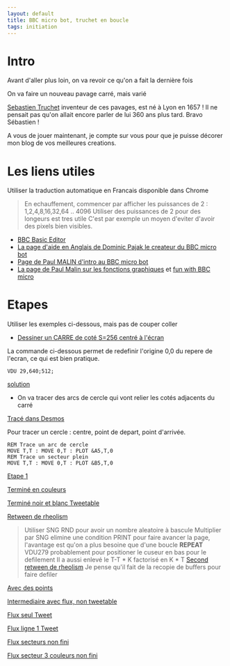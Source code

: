 ```yaml
---
layout: default
title: BBC micro bot, truchet en boucle
tags: initiation
---
```

# Intro

Avant d'aller plus loin, on va revoir ce qu'on a fait la dernière fois

On va faire un nouveau pavage carré, mais varié

[Sebastien Truchet](https://fr.wikipedia.org/wiki/S%C3%A9bastien_Truchet) inventeur de ces pavages, est né à Lyon en 1657 ! Il ne pensait pas qu'on allait encore parler de lui 360 ans plus tard. Bravo Sébastien !

A vous de jouer maintenant, je compte sur vous pour que je puisse décorer mon blog de vos meilleures creations.

# Les liens utiles

Utiliser la traduction automatique en Francais disponible dans Chrome

>En echauffement, commencer par afficher les puissances de 2 : 1,2,4,8,16,32,64 .. 4096
>Utiliser des puissances de 2 pour des longeurs est tres utile 
>C'est par exemple un moyen d'eviter d'avoir des pixels bien visibles.

- [BBC Basic Editor](https://bbcmic.ro/)
- [La page d'aide en Anglais de Dominic Pajak le createur du BBC micro bot](https://www.bbcmicrobot.com/learn/index.html)
- [Page de Paul MALIN d'intro au BBC micro bot](https://translate.google.com/translate?sl=en&tl=fr&u=https://blog.mousefingers.com/post/bbc/bbc_bbcmicrobot/)
- [La page de Paul Malin sur les fonctions graphiques](https://blog.mousefingers.com/post/bbc/bbc_reference/) et [fun with BBC micro](https://blog.mousefingers.com/post/bbc/bbc_bbcmicrobot/)


# Etapes

Utiliser les exemples ci-dessous, mais pas de couper coller

- [Dessiner un CARRE de coté S=256 centré à l'écran](https://bbcmic.ro/#%7B%22v%22%3A1%2C%22program%22%3A%22MODE2%5CnS%3D128%5CnVDU%2029%2C640%3B512%3B%5CnMOVE%200%2C0%5CnPLOT%20153%2C100%2C0%5Cn%22%7D)

La commande ci-dessous permet de redefinir l'origine 0,0 du repere de l'ecran, ce qui est bien pratique.

```basic
VDU 29,640;512;
```
[solution](https://bbcmic.ro/#%7B%22v%22%3A1%2C%22program%22%3A%22MODE2%5CnS%3D256%5CnVDU%2029%2C640%3B512%3B%5CnMOVE%200%2C0%5CnT%3DS%2F2%5CnMOVE%20T%2CT%5CnDRAW%20-T%2CT%20%5CnDRAW%20-T%2C-T%20%5CnDRAW%20T%2C-T%20%5CnDRAW%20T%2CT%20%5Cn%5Cn%22%7D)

- On va tracer des arcs de cercle qui vont relier les cotés adjacents du carré

[Tracé dans Desmos](https://www.desmos.com/calculator/of9rjtqrlo)

Pour tracer un cercle : centre, point de depart, point d'arrivée.
```basic
REM Trace un arc de cercle
MOVE T,T : MOVE 0,T : PLOT &A5,T,0
REM Trace un secteur plein
MOVE T,T : MOVE 0,T : PLOT &B5,T,0
```

[Etape 1](https://bbcmic.ro/#%7B%22v%22%3A1%2C%22program%22%3A%22MODE1%5CnS%3D128*4%5CnVDU%2029%2C640%3B512%3B%5CnMOVE%200%2C0%5CnT%3DS%2F2%5CnMOVE%20T%2CT%5CnDRAW%20-T%2CT%20%5CnDRAW%20-T%2C-T%20%5CnDRAW%20T%2C-T%20%5CnDRAW%20T%2CT%20%5CnGCOL%200%2C1%20%3A%20PROCS%2811%2F8%2C%26B5%29%5CnGCOL%200%2C2%20%3A%20PROCS%2810%2F8%2C%26B5%29%5CnGCOL%200%2C3%20%3A%20PROCS%281%2C%26A5%29%5CnGCOL%200%2C1%20%3A%20PROCS%286%2F8%2C%26B5%29%5CnGCOL%200%2C0%20%3A%20PROCS%285%2F8%2C%26B5%29%5CnEND%5CnDEF%20PROCS%28R%2CCODE%29%5CnMOVE%20T%2CT%20%3A%20MOVE%20T-T*R%2CT%20%3A%20PLOT%20CODE%2CT%2CT-T*R%5CnENDPROC%22%7D)

[Terminé en couleurs](https://bbcmic.ro/#%7B%22v%22%3A1%2C%22program%22%3A%22MODE2%5CnS%3D128*3%5CnT%3DS%2F2%5CnFOR%20I%3D0%20TO%205%5CnFOR%20J%3D0%20TO%205%5CnVDU%2029%2CI*S%3BJ*S%3B%5CnREM%20VDU%2029%2C640%3B512%3B%5CnA%3DRND%282%29%5CnIF%20A%3D1%20THEN%20PROCR%281%2C1%29%20%3A%20PROCR%28-1%2C-1%29%20ELSE%20PROCR%28-1%2C1%29%20%3A%20PROCR%281%2C-1%29%5CnNEXT%20J%5CnNEXT%20I%5CnEND%5CnDEF%20PROCR%28FX%2CFY%29%5CnGCOL%200%2C1%20%3A%20PROCS%2811%2F8%2C%26B5%29%20%5CnGCOL%200%2C2%20%3A%20PROCS%2810%2F8%2C%26B5%29%5CnGCOL%200%2C0%20%3A%20PROCS%281%2C%26A5%29%5CnGCOL%200%2C1%20%3A%20PROCS%286%2F8%2C%26B5%29%5CnGCOL%200%2C0%20%3A%20PROCS%285%2F8%2C%26B5%29%5CnENDPROC%5CnDEF%20PROCS%28R%2CCODE%29%5CnIF%20FX*FY%3D%201%20THEN%20MOVE%20T*FX%2CT*FY%20%3A%20MOVE%20%28T-T*R%29*FX%2CT*FY%20%3A%20PLOT%20CODE%2CT*FX%2C%28T-T*R%29*FY%5CnIF%20FX*FY%3D-1%20THEN%20MOVE%20T*FX%2CT*FY%20%3A%20MOVE%20T*FX%2C%28T-T*R%29*FY%20%3A%20PLOT%20CODE%2C%28T-T*R%29*FX%2CT*FY%5CnENDPROC%22%7D)

[Terminé noir et blanc Tweetable](https://bbcmic.ro/#%7B%22v%22%3A1%2C%22program%22%3A%22MODE0%5CnS%3D128%5CnT%3DS%2F2%5CnFOR%20I%3D0%20TO%2010%5CnFOR%20J%3D0%20TO%208%5CnVDU%2029%2CI*S%3BJ*S%3B%5CnA%3DRND%282%29%5CnIF%20A%3D1%20THEN%20PROCR%281%2C1%29%20%3A%20PROCR%28-1%2C-1%29%20ELSE%20PROCR%28-1%2C1%29%20%3A%20PROCR%281%2C-1%29%5CnNEXT%20J%5CnNEXT%20I%5CnEND%5CnDEF%20PROCR%28FX%2CFY%29%5CnPROCS%2811%2F8%2C1%29%20%5CnPROCS%284.5%2F8%2C0%29%5CnENDPROC%5CnDEF%20PROCS%28R%2CC%29%5CnGCOL%200%2CC%5CnMOVE%20T*FX%2CT*FY%5CnK%3DT-T*R%5CnIF%20A%3D1%20THEN%20MOVE%20K*FX%2CT*FY%20%3A%20PLOT%20%26B5%2CT*FX%2CK*FY%20ELSE%20MOVE%20T*FX%2CK*FY%20%3A%20PLOT%20%26B5%2CK*FX%2CT*FY%5CnENDPROC%22%7D)

[Retween de rheolism](https://bbcmic.ro/#%7B%22v%22%3A1%2C%22program%22%3A%22MODE0%5CnT%25%3D64%5CnVDU279%3B0%3B0%3B0%3B0%3B31%3B27%5CnREPEAT%5CnPRINT'''%5CnFORI%25%3D0TO10%5CnVDU29%2CI%25*T%25*2%3BT%25%3B%5CnPROCQ%28SGN%20RND%29%5CnNEXT%5CnUNTIL0%5CnDEF%20PROCQ%28A%25%29%5CnPROCR%28A%25*T%25%2CT%25%29%5CnPROCR%28-A%25*T%25%2C-T%25%29%5CnENDPROC%5CnDEF%20PROCR%28X%25%2CY%25%29%5CnPROCS%28-3%2F8%2C%26B5%29%5CnPROCS%287%2F16%2C%26B7%29%5CnENDPROC%5CnDEF%20PROCS%28K%2CP%25%29%5CnMOVEX%25%2CY%25%5CnIF%20A%25%3E0%20MOVEK*X%25%2CY%25%20%3A%20PLOTP%25%2CX%25%2CK*Y%25%20ELSE%20MOVEX%25%2CK*Y%25%20%3A%20PLOTP%25%2CK*X%25%2CY%25%5CnENDPROC%22%7D)
>Utiliser SNG RND pour avoir un nombre aleatoire à bascule
>Multiplier par SNG elimine une condition
>PRINT pour faire avancer la page, l'avantage est qu'on a plus besoine que d'une boucle **REPEAT**
>VDU279 probablement pour positioner le cuseur en bas pour le defilement
>Il a aussi enlevé le T-T * K factorisé en K * T 
[Second retween de rheolism](https://bbcmic.ro/#%7B%22v%22%3A1%2C%22program%22%3A%22MODE0%3AVDU29%2C64%3B960%3B%3AFORA%25%3D0TO1%3ACLS%3APROCQ%28A%25*2-1%29%3AFORY%25%3D0TO3%3AF%25%3DHIMEM%2BY%25*640%3AT%25%3D%40%25%2B256*A%25%2B64*Y%25%3AFORX%25%3D0TO63STEP4%3AT%25!X%25%3DF%25!X%25%3ANEXT%2C%2C%3AVDU279%3B0%3B0%3B0%3B0%3B31%3B31%5CnREPEATFORL%25%3D0TO7%3AR%25%3D65535ANDRND%3AFORY%25%3D0TO3%3APRINT%3AFORX%25%3D0TO9%3AT%25%3DHIMEM%2BL%25*2560%2BY%25*640%2BX%25*64%3AF%25%3D64*Y%25%2B%40%25%2B%28256ANDR%25*2%5EX%25%29%3AFORI%25%3D0TO63STEP4%3AT%25!I%25%3DF%25!I%25%3ANEXT%2C%2C%2C%3AUNTIL0%5CnDEFPROCQ%28A%25%29PROCR%28A%25*64%2C64%29%3APROCR%28-A%25*64%2C-64%29%3AENDPROC%5CnDEFPROCR%28X%25%2CY%25%29PROCS%28-3%2F8%2C%26B5%29%3APROCS%287%2F16%2C%26B7%29%3AENDPROC%5CnDEFPROCS%28K%2CP%25%29MOVEX%25%2CY%25%3AIFA%25%3E0MOVEK*X%25%2CY%25%3APLOTP%25%2CX%25%2CK*Y%25%3AENDPROC%20ELSEMOVEX%25%2CK*Y%25%3APLOTP%25%2CK*X%25%2CY%25%3AENDPROC%22%7D)
>Je pense qu'il fait de la recopie de buffers pour faire defiler


[Avec des points](https://bbcmic.ro/#%7B%22v%22%3A1%2C%22program%22%3A%22MODE2%5CnS%3D128*3%5CnT%3DS%2F2%5CnFOR%20I%3D0%20TO%205%5CnFOR%20J%3D0%20TO%205%5CnVDU%2029%2CI*S%3BJ*S%3B%5CnREM%20VDU%2029%2C640%3B512%3B%5CnA%3DRND%282%29%5CnIF%20A%3D1%20THEN%20FX%3D1%20%3A%20FY%3D1%20%3A%20PROCR%20%3A%20FX%3D-1%20%3A%20FY%3D-1%20%3A%20PROCR%5CnIF%20A%3D2%20THEN%20FX%3D-1%20%3A%20FY%3D1%20%3A%20PROCR%20%3A%20FX%3D1%20%3A%20FY%3D-1%20%3A%20PROCR%5CnNEXT%20J%5CnNEXT%20I%5CnEND%5CnDEF%20PROCR%5CnGCOL%200%2C1%20%3A%20PROCS%2811%2F8%2C%26B5%29%20%5CnGCOL%200%2C2%20%3A%20PROCS%2810%2F8%2C%26B5%29%5CnGCOL%200%2C0%20%3A%20PROCS%281%2C%26A5%29%5CnGCOL%200%2C1%20%3A%20PROCS%286%2F8%2C%26B5%29%5CnGCOL%200%2C0%20%3A%20PROCS%284.5%2F8%2C%26B5%29%5CnGCOL%200%2C4%20%3A%20MOVE%200%2CT*FY%20%3A%20PLOT%20153%2CT%2F8%2C0%5CnGCOL%200%2C5%20%3A%20MOVE%20T*FX%2C0%20%3A%20PLOT%20153%2CT%2F8%2C0%5CnGCOL%200%2C6%20%3A%20MOVE%20T*FX*%281-0.86%29%2CT*FY*0.5%20%3A%20PLOT%20153%2CT%2F8%2C0%5CnGCOL%200%2C7%20%3A%20MOVE%20T*FX*.5%2CT*FY*%281-0.86%29%20%3A%20PLOT%20153%2CT%2F8%2C0%5CnENDPROC%5CnDEF%20PROCS%28R%2CCODE%29%5CnIF%20FX*FY%3D%201%20THEN%20MOVE%20T*FX%2CT*FY%20%3A%20MOVE%20%28T-T*R%29*FX%2CT*FY%20%3A%20PLOT%20CODE%2CT*FX%2C%28T-T*R%29*FY%5CnIF%20FX*FY%3D-1%20THEN%20MOVE%20T*FX%2CT*FY%20%3A%20MOVE%20T*FX%2C%28T-T*R%29*FY%20%3A%20PLOT%20CODE%2C%28T-T*R%29*FX%2CT*FY%5CnENDPROC%22%7D)

[Intermediaire avec flux, non tweetable](https://bbcmic.ro/#%7B%22v%22%3A1%2C%22program%22%3A%22MODE2%5CnS%3D128*3%5CnT%3DS%2F2%5CnFOR%20I%3D0%20TO%203%5CnFOR%20J%3D0%20TO%203%5CnVDU%2029%2CI*S%3BJ*S%3B%5CnREM%20VDU%2029%2C640%3B512%3B%5CnA%3DRND%282%29%5CnIF%20A%3D1%20THEN%20FX%3D1%20%3A%20FY%3D1%20%3A%20PROCR%20%3A%20FX%3D-1%20%3A%20FY%3D-1%20%3A%20PROCR%5CnIF%20A%3D2%20THEN%20FX%3D-1%20%3A%20FY%3D1%20%3A%20PROCR%20%3A%20FX%3D1%20%3A%20FY%3D-1%20%3A%20PROCR%5CnNEXT%20J%5CnNEXT%20I%5CnPROCCYCLE%5CnEND%5CnDEF%20PROCR%5CnGCOL%200%2C1%20%3A%20PROCS%2811%2F8%2C%26B5%29%20%5CnGCOL%200%2C2%20%3A%20PROCS%2810%2F8%2C%26B5%29%5CnGCOL%200%2C0%20%3A%20PROCS%281%2C%26A5%29%5CnGCOL%200%2C1%20%3A%20PROCS%286%2F8%2C%26B5%29%5CnGCOL%200%2C0%20%3A%20PROCS%284.5%2F8%2C%26B5%29%5CnSW%3D0%5CnFOR%20AN%3D0%20TO%208%5CnIF%20%28%28I%2BJ%29%20MOD%202%29%3D0%20THEN%20GCOL%200%2C%28AN%20MOD%208%29%2B4%20%3A%20MOVE%20T*FX*%281-SIN%283.14*AN%2F16%29%29%2CT*FY*%281-COS%283.14*AN%2F16%29%29%20%3A%20PLOT%20153%2CT%2F8%2C0%5CnIF%20%28%28I%2BJ%29%20MOD%202%29%3D1%20THEN%20GCOL%200%2C%28%288-AN%29%20MOD%208%29%2B4%20%3A%20MOVE%20T*FX*%281-SIN%283.14*AN%2F16%29%29%2CT*FY*%281-COS%283.14*AN%2F16%29%29%20%3A%20PLOT%20153%2CT%2F8%2C0%5CnNEXT%20AN%5CnENDPROC%5CnDEF%20PROCS%28R%2CCODE%29%5CnIF%20FX*FY%3D%201%20THEN%20MOVE%20T*FX%2CT*FY%20%3A%20MOVE%20%28T-T*R%29*FX%2CT*FY%20%3A%20PLOT%20CODE%2CT*FX%2C%28T-T*R%29*FY%5CnIF%20FX*FY%3D-1%20THEN%20MOVE%20T*FX%2CT*FY%20%3A%20MOVE%20T*FX%2C%28T-T*R%29*FY%20%3A%20PLOT%20CODE%2C%28T-T*R%29*FX%2CT*FY%5CnENDPROC%5CnDEF%20PROCCYCLE%5CnK%3D4%20%3A%20REM%20logical%20colour%20to%20keep%20%5CnFOR%20Z%3D1%20TO%201000%5CnFOR%20L%3D4%20TO%2011%20%3A%20REM%20Only%20set%201-15%2C%20leave%200%20as%20black%5CnP%3D4%20%3A%20REM%20physical%20colour%20to%20set%5CnIF%20L%3DK%20THEN%20P%3D5%20%3A%20REM%20set%20physical%20colour%20to%20magenta%5CnVDU%2019%2CL%2CP%2C0%2C0%2C0%5CnNEXT%20L%5CnK%3DK%2B1%5CnIF%20K%3E11%20THEN%20K%3D4%5Cn*FX%2019%5CnNEXT%20Z%5CnENDPROC%22%7D)

[Flux seul Tweet](https://bbcmic.ro/#%7B%22v%22%3A1%2C%22program%22%3A%22MODE2%5CnS%3D128*3%5CnT%3DS%2F2%5CnFORI%3D0TO3%5CnFORJ%3D0TO3%5CnVDU29%2CI*S%3BJ*S%3B%5CnA%3DRND%282%29%5CnIFA%3D1THENFX%3D1%3AFY%3D1%3APROCR%3AFX%3D-1%3AFY%3D-1%3APROCR%20ELSEFX%3D-1%3AFY%3D1%3APROCR%3AFX%3D1%3AFY%3D-1%3APROCR%5CnNEXTJ%5CnNEXTI%5CnPROCC%5CnEND%5CnDEF%20PROCR%5CnFOR%20AN%3D0TO8%5CnW%3D%28I%2BJ%29%20MOD%202%5CnSI%3D1-SIN%283.14*AN%2F16%29%5CnCO%3D1-COS%283.14*AN%2F16%29%5CnIFW%3D0%20THEN%20GCOL0%2C%28AN%20MOD%208%29%2B4%3AMOVET*FX*SI%2CT*FY*CO%3APLOT%20153%2CT%2F8%2C0%20ELSEGCOL0%2C%28%288-AN%29MOD8%29%2B4%3AMOVET*FX*SI%2CT*FY*CO%3APLOT%20153%2CT%2F8%2C0%5CnNEXTAN%5CnENDPROC%5CnDEF%20PROCC%5CnK%3D4%20%5CnFORZ%3D1TO1E9%5CnFORL%3D4TO11%5CnP%3D4%5CnIFL%3DK%20THENP%3D5%5CnVDU%2019%2CL%2CP%2C0%2C0%2C0%5CnNEXT%20L%5CnK%3DK%2B1%5CnIF%20K%3E11%20THEN%20K%3D4%5Cn*FX%2019%5CnNEXT%20Z%5CnENDPROC%22%7D)

[Flux ligne 1 Tweet](https://bbcmic.ro/#%7B%22v%22%3A1%2C%22program%22%3A%22MODE2%5CnS%3D128%5CnT%3DS%2F2%5CnFORI%3D0TO3%5CnFORJ%3D0TO3%5CnVDU29%2CI*S%3BJ*S%3B%5CnA%3DRND%282%29%5CnIFA%3D1THENPROCR%281%2C1%29%3APROCR%28-1%2C-1%29%20ELSEPROCR%28-1%2C1%29%3APROCR%281%2C-1%29%5CnNEXTJ%5CnNEXTI%5CnPROCC%5CnEND%5CnDEF%20PROCR%28FX%2CFY%29%5CnFOR%20AN%3D0TO8%5CnW%3D%28I%2BJ%29MOD2%5CnB%3D3.14*AN%2F16%5CnU%3DCOS%28B%29%5CnV%3DSIN%28B%29%5CnIFW%3D0%20THEN%20GCOL0%2C%28AN%20MOD%208%29%2B4%3APROCD%20ELSEGCOL0%2C%28%288-AN%29MOD8%29%2B4%3APROCD%20%5CnNEXTAN%5CnENDPROC%5CnDEF%20PROCD%5CnMOVET*FX*%281-U*.8%29%2CT*FY*%281-V*.8%29%3ADRAW%20T*FX*%281-U*1.2%29%2CT*FY*%281-V*1.2%29%5CnENDPROC%5CnDEF%20PROCC%5CnK%3D4%20%5CnFORZ%3D1TO1E9%5CnFORL%3D4TO11%5CnP%3D4%5CnIFL%3DK%20THENP%3D5%5CnVDU%2019%2CL%2CP%2C0%2C0%2C0%5CnNEXT%20L%5CnK%3DK%2B1%5CnIF%20K%3E11%20THEN%20K%3D4%5Cn*FX%2019%5CnNEXT%20Z%5CnENDPROC%22%7D)

[Flux secteurs non fini](https://bbcmic.ro/#%7B%22v%22%3A1%2C%22program%22%3A%22MODE2%5CnS%3D128*3%5CnT%3DS%2F2%5CnFORI%3D0TO2%5CnFORJ%3D0TO2%5CnVDU29%2CI*S%3BJ*S%3B%5CnA%3DRND%282%29%5CnIFA%3D1THENFX%3D1%3AFY%3D1%3APROCR%3AFX%3D-1%3AFY%3D-1%3APROCR%20ELSEFX%3D-1%3AFY%3D1%3APROCR%3AFX%3D1%3AFY%3D-1%3APROCR%5CnNEXTJ%5CnNEXTI%5CnPROCC%5CnEND%5CnDEF%20PROCR%5CnFOR%20AN%3D0TO7%5CnW%3D%28I%2BJ%29MOD2%5CnB%3D3.14*AN%2F16%5CnC%3D3.14*%28AN%2B1%29%2F16%5CnU%3DCOS%28B%29%5CnV%3DSIN%28B%29%5CnU2%3DCOS%28C%29%5CnV2%3DSIN%28C%29%5CnIFW%3D0%20THEN%20GCOL0%2C%28AN%20MOD%208%29%2B4%3APROCD%20ELSEGCOL0%2C%28%288-AN%29MOD8%29%2B4%3APROCD%20%5CnNEXTAN%5CnMOVE%20T*FX%2CT*FY%5CnIF%20A%3D1%20MOVE%20.25*T*FX%2CT*FY%20%3A%20PLOT%20%26B7%2CT*FX%2C.25*T*FY%20%5CnIF%20A%3D2%20MOVE%20T*FX%2C.25*T*FY%20%3A%20PLOT%20%26B7%2C.25*T*FX%2CT*FY%5CnENDPROC%5CnDEF%20PROCD%5CnREM%20MOVE%20T*FX*%281-U*.8%29%2CT*FY*%281-V*.8%29%3ADRAW%20T*FX*%281-U*1.2%29%2CT*FY*%281-V*1.2%29%5CnMOVE%20T*FX%2CT*FY%5CnIF%20A%3D1%20THEN%20MOVE%20T*FX*%281-U*1.25%29%2CT*FY*%281-V*1.25%29%20%3A%20PLOT%20%26B5%2CT*FX*%281-U2*1.25%29%2CT*FY*%281-V2*1.25%29%20%5CnIF%20A%3D2%20THEN%20MOVE%20T*FX*%281-U2*1.25%29%2CT*FY*%281-V2*1.25%29%20%3A%20PLOT%20%26B5%2CT*FX*%281-U*1.25%29%2CT*FY*%281-V*1.25%29%5CnENDPROC%5CnDEF%20PROCC%5CnK%3D4%20%5CnFORZ%3D1TO1E9%5CnFORL%3D4TO11%5CnP%3D4%5CnIFL%3DK%20THENP%3D5%5CnVDU%2019%2CL%2CP%2C0%2C0%2C0%5CnNEXT%20L%5CnK%3DK%2B1%5CnIF%20K%3E11%20THEN%20K%3D4%5Cn*FX%2019%5CnNEXT%20Z%5CnENDPROC%22%7D)

[Flux secteur 3 couleurs non fini](https://bbcmic.ro/#%7B%22v%22%3A1%2C%22program%22%3A%22MODE1%5CnVDU%2019%2C0%2C4%2C0%2C0%2C0%5CnS%3D128*2%5CnT%3DS%2F2%5CnFORI%3D0TO5%5CnFORJ%3D0TO5%5CnVDU29%2CI*S%3BJ*S%3B%5CnA%3DRND%282%29%5CnIFA%3D1THENFX%3D1%3AFY%3D1%3APROCR%3AFX%3D-1%3AFY%3D-1%3APROCR%20ELSEFX%3D-1%3AFY%3D1%3APROCR%3AFX%3D1%3AFY%3D-1%3APROCR%5CnNEXTJ%5CnNEXTI%5CnEND%5CnDEF%20PROCR%5CnFOR%20AN%3D0TO2%5CnW%3D%28I%2BJ%29MOD2%5CnB%3D3.14*AN%2F6%5CnC%3D3.14*%28AN%2B1%29%2F6%5CnU%3DCOS%28B%29%5CnV%3DSIN%28B%29%5CnU2%3DCOS%28C%29%5CnV2%3DSIN%28C%29%5CnIFW%3D0%20THEN%20GCOL0%2CAN%2B1%3APROCD%20ELSEGCOL0%2C%282-AN%29%2B1%3APROCD%20%5CnNEXTAN%5CnMOVE%20T*FX%2CT*FY%5CnIF%20A%3D1%20MOVE%20.25*T*FX%2CT*FY%20%3A%20PLOT%20%26B7%2CT*FX%2C.25*T*FY%20%5CnIF%20A%3D2%20MOVE%20T*FX%2C.25*T*FY%20%3A%20PLOT%20%26B7%2C.25*T*FX%2CT*FY%5CnENDPROC%5CnDEF%20PROCD%5CnMOVE%20T*FX%2CT*FY%5CnIF%20A%3D1%20THEN%20MOVE%20T*FX*%281-U*1.25%29%2CT*FY*%281-V*1.25%29%20%3A%20PLOT%20%26B5%2CT*FX*%281-U2*1.25%29%2CT*FY*%281-V2*1.25%29%20%5CnIF%20A%3D2%20THEN%20MOVE%20T*FX*%281-U2*1.25%29%2CT*FY*%281-V2*1.25%29%20%3A%20PLOT%20%26B5%2CT*FX*%281-U*1.25%29%2CT*FY*%281-V*1.25%29%5CnENDPROC%22%7D)

